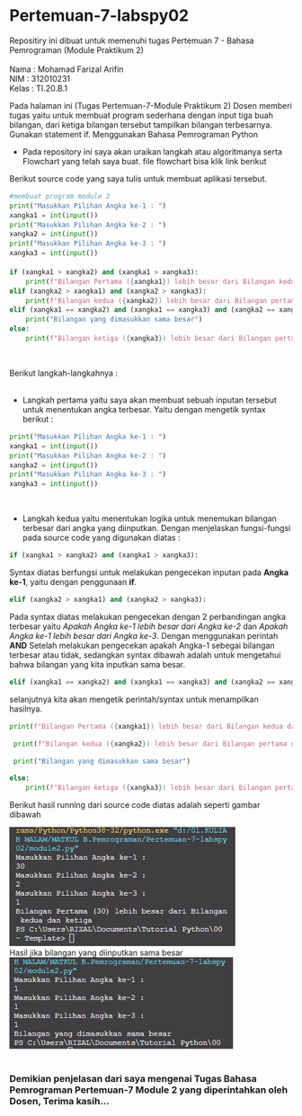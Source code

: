 # Pertemuan-7-labspy02

Repositiry ini dibuat untuk memenuhi tugas Pertemuan 7 - Bahasa Pemrograman (Module Praktikum 2)<br><br>
Nama : Mohamad Farizal Arifin <br>
NIM : 312010231<br>
Kelas : TI.20.B.1<br>

Pada halaman ini (Tugas Pertemuan-7-Module Praktikum 2) Dosen memberi tugas yaitu untuk membuat program sederhana dengan input tiga buah bilangan, dari ketiga bilangan
tersebut tampilkan bilangan terbesarnya. Gunakan statement if. Menggunakan Bahasa Pemrograman Python<br>

* Pada repository ini saya akan uraikan langkah atau algoritmanya serta Flowchart yang telah saya buat. file flowchart bisa klik link berikut <br>

Berikut source code yang saya tulis untuk membuat aplikasi tersebut.<br>
``` python
#membuat program module 2
print("Masukkan Pilihan Angka ke-1 : ")
xangka1 = int(input())
print("Masukkan Pilihan Angka ke-2 : ")
xangka2 = int(input())
print("Masukkan Pilihan Angka ke-3 : ")
xangka3 = int(input())

if (xangka1 > xangka2) and (xangka1 > xangka3):
    print(f"Bilangan Pertama ({xangka1}) lebih besar dari Bilangan kedua dan ketiga")
elif (xangka2 > xangka1) and (xangka2 > xangka3):
    print(f"Bilangan kedua ({xangka2}) lebih besar dari Bilangan pertama dan ketiga")
elif (xangka1 == xangka2) and (xangka1 == xangka3) and (xangka2 == xangka3):
    print("Bilangan yang dimasukkan sama besar")
else:
    print(f"Bilangan ketiga ({xangka3}) lebih besar dari Bilangan pertama dan kedua")
```
<br>

Berikut langkah-langkahnya : <br><br>

* Langkah pertama yaitu saya akan membuat sebuah inputan tersebut untuk menentukan angka terbesar. Yaitu dengan mengetik syntax berikut : <br>

```python
print("Masukkan Pilihan Angka ke-1 : ")
xangka1 = int(input())
print("Masukkan Pilihan Angka ke-2 : ")
xangka2 = int(input())
print("Masukkan Pilihan Angka ke-3 : ")
xangka3 = int(input())
```
<br>

* Langkah kedua yaitu menentukan logika untuk menemukan bilangan terbesar dari angka yang diinputkan.
Dengan menjelaskan fungsi-fungsi pada source code yang digunakan diatas : <br>
```python
if (xangka1 > xangka2) and (xangka1 > xangka3):
```

Syntax diatas berfungsi untuk melakukan pengecekan inputan pada **Angka ke-1**, yaitu dengan penggunaan **if**.<br>
```python
elif (xangka2 > xangka1) and (xangka2 > xangka3):
```
Pada syntax diatas melakukan pengecekan dengan 2 perbandingan angka terbesar yaitu *Apakah Angka ke-1 lebih besar dari Angka ke-2* dan *Apakah Angka ke-1 lebih besar dari Angka ke-3*. Dengan menggunakan perintah **AND**
Setelah melakukan pengecekan apakah Angka-1 sebegai bilangan terbesar atau tidak, sedangkan syntax dibawah adalah untuk mengetahui bahwa bilangan yang kita inputkan sama besar.
```python
elif (xangka1 == xangka2) and (xangka1 == xangka3) and (xangka2 == xangka3):
```
selanjutnya kita akan mengetik perintah/syntax untuk menampilkan hasilnya.
```python
print(f"Bilangan Pertama ({xangka1}) lebih besar dari Bilangan kedua dan ketiga")
```
```python
 print(f"Bilangan kedua ({xangka2}) lebih besar dari Bilangan pertama dan ketiga")
```
```python
 print("Bilangan yang dimasukkan sama besar")
```
```python
else:
    print(f"Bilangan ketiga ({xangka3}) lebih besar dari Bilangan pertama dan kedua")
```
Berikut hasil running dari source code diatas adalah seperti gambar dibawah<br>

![hasil running](pict/running.PNG)<br>
Hasil jika bilangan yang diinputkan sama besar<br>
![hasil running](pict/sama-besar.PNG)<br>
<br>

### Demikian penjelasan dari saya mengenai Tugas Bahasa Pemrograman Pertemuan-7 Module 2 yang diperintahkan oleh Dosen, Terima kasih...